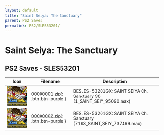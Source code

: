 ```yaml
---
layout: default
title: "Saint Seiya: The Sanctuary"
parent: PS2 Saves
permalink: PS2/SLES53201/
---
```

# Saint Seiya: The Sanctuary

## PS2 Saves - SLES53201

| Icon | Filename | Description |
|------|----------|-------------|
| ![Saint Seiya: The Sanctuary](icon0.png) | [00000001.zip](00000001.zip){: .btn .btn-purple } | BESLES-53201GX: SAINT SEIYA    Ch. Sanctuary 98 (1_SAINT_SEIY_95090.max) |
| ![Saint Seiya: The Sanctuary](icon0.png) | [00000002.zip](00000002.zip){: .btn .btn-purple } | BESLES-53201GX: SAINT SEIYA    Ch. Sanctuary (7163_SAINT_SEIY_737469.max) |
